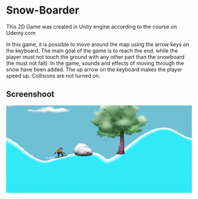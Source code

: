 # Snow-Boarder

This 2D Game was created in Unity engine according to the course on Udemy.com

In this game, it is possible to move around the map using the arrow keys on the keyboard. The main goal of the game is to reach the end, while the player must not touch the ground with any other part than the snowboard (he must not fall). In the game, sounds and effects of moving through the snow have been added. The up arrow on the keyboard makes the player speed up. Collisions are not turned on.


## Screenshoot
![preview](Snow-Boarder.png)

